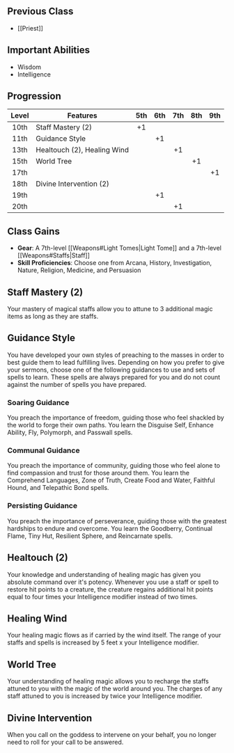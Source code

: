 ## Previous Class
- [[Priest]]
## Important Abilities
- Wisdom
- Intelligence
## Progression
| Level | Features                    | 5th | 6th | 7th | 8th | 9th |
| :---: | --------------------------- | :-: | :-: | :-: | :-: | :-: |
| 10th  | Staff Mastery (2)           | +1  |     |     |     |     |
| 11th  | Guidance Style              |     | +1  |     |     |     |
| 13th  | Healtouch (2), Healing Wind |     |     | +1  |     |     |
| 15th  | World Tree                  |     |     |     | +1  |     |
| 17th  |                             |     |     |     |     | +1  |
| 18th  | Divine Intervention (2)     |     |     |     |     |     |
| 19th  |                             |     | +1  |     |     |     |
| 20th  |                             |     |     | +1  |     |     |
## Class Gains
- **Gear**: A 7th-level [[Weapons#Light Tomes|Light Tome]] and a 7th-level [[Weapons#Staffs|Staff]]
- **Skill Proficiencies**:  Choose one from Arcana, History, Investigation, Nature, Religion, Medicine, and Persuasion
## Staff Mastery (2)
Your mastery of magical staffs allow you to attune to 3 additional magic items as long as they are staffs.
## Guidance Style
You have developed your own styles of preaching to the masses in order to best guide them to lead fulfilling lives. Depending on how you prefer to give your sermons, choose one of the following guidances to use and sets of spells to learn.
These spells are always prepared for you and do not count against the number of spells you have prepared.
### Soaring Guidance
You preach the importance of freedom, guiding those who feel shackled by the world to forge their own paths.
You learn the Disguise Self, Enhance Ability, Fly, Polymorph, and Passwall spells.
### Communal Guidance
You preach the importance of community, guiding those who feel alone to find compassion and trust for those around them.
You learn the Comprehend Languages, Zone of Truth, Create Food and Water, Faithful Hound, and Telepathic Bond spells.
### Persisting Guidance
You preach the importance of perseverance, guiding those with the greatest hardships to endure and overcome.
You learn the Goodberry, Continual Flame, Tiny Hut, Resilient Sphere, and Reincarnate spells.
## Healtouch (2)
Your knowledge and understanding of healing magic has given you absolute command over it's potency.
Whenever you use a staff or spell to restore hit points to a creature, the creature regains additional hit points equal to four times your Intelligence modifier instead of two times.
## Healing Wind
Your healing magic flows as if carried by the wind itself.
The range of your staffs and spells is increased by 5 feet x your Intelligence modifier.
## World Tree
Your understanding of healing magic allows you to recharge the staffs attuned to you with the magic of the world around you.
The charges of any staff attuned to you is increased by twice your Intelligence modifier.
## Divine Intervention
When you call on the goddess to intervene on your behalf, you no longer need to roll for your call to be answered.